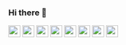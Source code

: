 ### Hi there 👋
<img width="24px" height="24px" src="https://cdn.jsdelivr.net/gh/devicons/devicon/icons/javascript/javascript-original.svg" /> <img width="24px" height="24px" src="https://cdn.jsdelivr.net/gh/devicons/devicon/icons/typescript/typescript-original.svg" /> <img width="24px" height="24px" src="https://cdn.jsdelivr.net/gh/devicons/devicon/icons/angularjs/angularjs-original.svg" /> <img width="24px" height="24px" src="https://cdn.jsdelivr.net/gh/devicons/devicon/icons/vuejs/vuejs-original.svg" /> <img width="24px" height="24px" src="https://cdn.jsdelivr.net/gh/devicons/devicon/icons/css3/css3-original.svg" /> <img width="24px" height="24px" src="https://cdn.jsdelivr.net/gh/devicons/devicon/icons/html5/html5-original.svg" /> <img width="24px" height="24px" src="https://cdn.jsdelivr.net/gh/devicons/devicon/icons/less/less-plain-wordmark.svg" /> <img width="24px" height="24px" src="https://cdn.jsdelivr.net/gh/devicons/devicon/icons/sass/sass-original.svg" />


<!--
**Varingarr/Varingarr** is a ✨ _special_ ✨ repository because its `README.md` (this file) appears on your GitHub profile.

Here are some ideas to get you started:

- 🔭 I’m currently working on ...
- 🌱 I’m currently learning ...
- 👯 I’m looking to collaborate on ...
- 🤔 I’m looking for help with ...
- 💬 Ask me about ...
- 📫 How to reach me: ...
- 😄 Pronouns: ...
- ⚡ Fun fact: ...
-->
